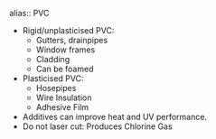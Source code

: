alias:: PVC

- Rigid/unplasticised PVC:
	- Gutters, drainpipes
	- Window frames
	- Cladding
	- Can be foamed
- Plasticised PVC:
	- Hosepipes
	- Wire Insulation
	- Adhesive Film
- Additives can improve heat and UV performance.
- Do not laser cut: Produces Chlorine Gas